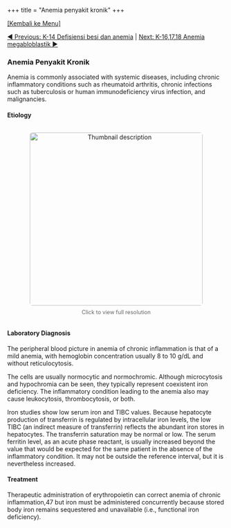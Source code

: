 +++
title = "Anemia penyakit kronik"
+++

[[Kembali ke Menu]](/HIS/)

[◄ Previous: K-14 Defisiensi besi dan anemia](/HIS/k14/) | [Next: K-16,17,18 Anemia megabloblastik ►](/HIS/k16/)

### Anemia Penyakit Kronik

Anemia is commonly associated with systemic diseases, including chronic inflammatory conditions such as rheumatoid arthritis, chronic infections such as tuberculosis or human immunodeficiency virus infection, and malignancies. 

#### Etiology

<div style="text-align: center; margin: 2rem 0;">
  <a href="/images/calacd.webp" target="_blank">
    <img
      src="/images/calacd.webp"
      alt="Thumbnail description"
      style="width: 400px; height: auto; border-radius: 6px;"
    />
  </a>
  <p style="font-size: 0.9em; color: #666; margin-top: 0.5rem;">
    Click to view full resolution
  </p>
</div>

#### Laboratory Diagnosis

The peripheral blood picture in anemia of chronic inflammation is that of a mild anemia, with hemoglobin concentration usually 8 to 10 g/dL and without reticulocytosis.

The cells are usually normocytic and normochromic. Although microcytosis and hypochromia can be seen, they typically represent coexistent iron deficiency. The inflammatory condition leading to the anemia also may cause leukocytosis, thrombocytosis, or both.

Iron studies show low serum iron and TIBC values. Because hepatocyte production of transferrin is regulated by intracellular iron levels, the low TIBC (an indirect measure of transferrin) reflects the abundant iron stores in hepatocytes. The transferrin saturation may be normal or low. The serum ferritin level, as an acute phase reactant, is usually increased beyond the value that would be expected for the same patient in the absence of the inflammatory condition. It may not be outside the reference interval, but it is nevertheless increased.

#### Treatment

Therapeutic administration of erythropoietin can correct anemia of chronic inflammation,47 but iron must be administered concurrently because stored body iron remains sequestered and unavailable (i.e., functional iron deficiency).